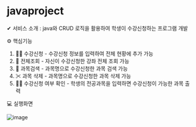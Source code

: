# javaproject
✔ 서비스 소개 : java와 CRUD 로직을 활용하여 학생이 수강신청하는 프로그램 개발<br>

⚙ 핵심기능
  1. 👱‍♂️ 수강신청 -  수강신청 정보를 입력하여 전체 현황에 추가 가능
  2. 📜 전체조회 - 자신이 수강신청한 강좌 전체 조회 가능
  3. 🔎 과목검색 - 과목명으로 수강신청한 과목 검색 가능
  4. ✂ 과목 삭제 - 과목명으로 수강신청한 과목 삭제 가능
  5. 👩‍💻 수강신청 여부 확인 - 학생의 전공과목을 입력하면 수강신청이 가능한 과목 출력

💻 실행화면<br>

![image](https://user-images.githubusercontent.com/93183070/153836105-59f4b4ee-29e9-4feb-b7c8-e8cc57f2c2be.png)

